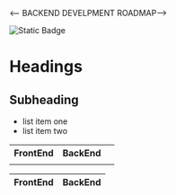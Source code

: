 <-- BACKEND DEVELPMENT ROADMAP-->

![Static Badge](https://img.shields.io/badge/:badgeContent)

# Headings
## Subheading
- list item one
- list item two
<table>
<tr>
<th>FrontEnd</th>
<th>BackEnd</th>
<th></th>
</tr>
<tr>
<td></td>
<td></td>
<td></td>
</tr>
</table>

|FrontEnd  |  BackEnd |
| :---     |  ---:    |
